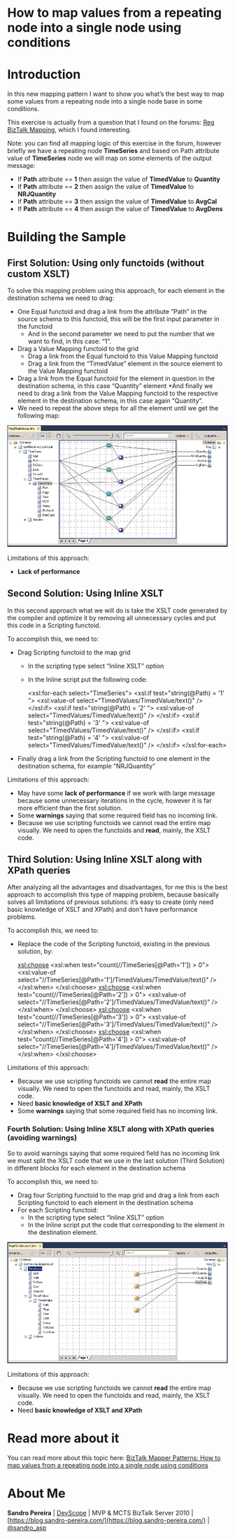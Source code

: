 # How to map values from a repeating node into a single node using conditions

# Introduction
In this new mapping pattern I want to show you what’s the best way to map some values from a repeating node into a single node base in some conditions.

This exercise is actually from a question that I found on the forums: [Reg BizTalk Mapping](https://social.msdn.microsoft.com/Forums/en-US/799e7a3e-c3c3-4259-86c1-dc467820397c/reg-biztalk-mapping?forum=biztalkgeneral), which I found interesting.

Note: you can find all mapping logic of this exercise in the forum, however briefly we have a repeating node **TimeSeries** and based on Path attribute value of **TimeSeries** node we will map on some elements of the output message:
* If **Path** attribute  == **1** then assign the value of **TimedValue** to **Quantity**
* If **Path** attribute  == **2** then assign the value of **TimedValue** to **NRJQuantity**
* If **Path** attribute  == **3** then assign the value of **TimedValue** to **AvgCal**
* If **Path** attribute  == **4** then assign the value of **TimedValue** to **AvgDens**

# Building the Sample

## First Solution: Using only functoids (without custom XSLT)
To solve this mapping problem using this approach, for each element in the destination schema we need to drag:
* One Equal functoid and drag a link from the attribute “Path” in the source schema to this functoid, this will be the first input parameter in the functoid
  * And in the second parameter we need to put the number that we want to find, in this case: “1”.
* Drag a Value Mapping functoid to the grid
  * Drag a link from the Equal functoid to this Value Mapping functoid
  * Drag a link from the “TimedValue” element in the source element to the Value Mapping functoid
* Drag a link from the Equal functoid for the element in question in the destination schema, in this case “Quantity” element
*And finally we need to drag a link from the Value Mapping functoid to the respective element in the destination schema, in this case again “Quantity”.
* We need to repeat the above steps for all the element until we get the following map:

![First Solution: Using only functoids (without custom XSLT)](media/map-values-from-repeating-node-into-single-node-using-conditions-with-functoids-all.png)

Limitations of this approach:
* **Lack of performance**

## Second Solution: Using Inline XSLT
In this second approach what we will do is take the XSLT code generated by the compiler and optimize it by removing all unnecessary cycles and put this code in a Scripting functoid.

To accomplish this, we need to:
* Drag Scripting functoid to the map grid
  * In the scripting type select “Inline XSLT” option
  * In the Inline script put the following code:
    
    <xsl:for-each select="TimeSeries"> 
         <xsl:if test="string(@Path) = '1' "> 
            <Quantity> 
              <xsl:value-of select="TimedValues/TimedValue/text()" /> 
            </Quantity> 
        </xsl:if> 
        <xsl:if test="string(@Path) = '2' "> 
            <NRJQuantity> 
              <xsl:value-of select="TimedValues/TimedValue/text()" /> 
            </NRJQuantity> 
        </xsl:if> 
        <xsl:if test="string(@Path) = '3' "> 
            <AvgCal> 
              <xsl:value-of select="TimedValues/TimedValue/text()" /> 
            </AvgCal> 
        </xsl:if> 
        <xsl:if test="string(@Path) = '4' "> 
            <AvgDens> 
              <xsl:value-of select="TimedValues/TimedValue/text()" /> 
            </AvgDens> 
        </xsl:if> 
    </xsl:for-each> 
    

* Finally drag a link from the Scripting functoid to one element in the destination schema, for example “NRJQuantity”

Limitations of this approach:
* May have some **lack of performance** if we work with large message because some unnecessary iterations in the cycle, however it is far more efficient than the first solution.
* Some **warnings** saying that some required field has no incoming link.
* Because we use scripting functoids we cannot read the entire map visually. We need to open the functoids and **read**, mainly, the XSLT code.

## Third Solution: Using Inline XSLT along with XPath queries
After analyzing all the advantages and disadvantages, for me this is the best approach to accomplish this type of mapping problem, because basically solves all limitations of previous solutions: it’s easy to create (only need basic knowledge of XSLT and XPath) and don’t have performance problems.

To accomplish this, we need to:
* Replace the code of the Scripting functoid, existing in the previous solution, by:
    
    <xsl:choose> 
	  <xsl:when test="count(//TimeSeries[@Path='1']) > 0"> 
		<Quantity> 
		  <xsl:value-of select="//TimeSeries[@Path='1']/TimedValues/TimedValue/text()" /> 
		</Quantity> 
	  </xsl:when> 
	</xsl:choose> 
	<xsl:choose> 
	  <xsl:when test="count(//TimeSeries[@Path='2']) > 0"> 
		<NRJQuantity> 
		  <xsl:value-of select="//TimeSeries[@Path='2']/TimedValues/TimedValue/text()" /> 
		</NRJQuantity> 
	  </xsl:when> 
	</xsl:choose> 
	<xsl:choose> 
	  <xsl:when test="count(//TimeSeries[@Path='3']) > 0"> 
		<AvgCal> 
		  <xsl:value-of select="//TimeSeries[@Path='3']/TimedValues/TimedValue/text()" /> 
		</AvgCal> 
	  </xsl:when> 
	</xsl:choose> 
	<xsl:choose> 
	  <xsl:when test="count(//TimeSeries[@Path='4']) > 0"> 
		<AvgDens> 
		  <xsl:value-of select="//TimeSeries[@Path='4']/TimedValues/TimedValue/text()" /> 
		</AvgDens> 
	  </xsl:when> 
    </xsl:choose>
    
	
Limitations of this approach:
* Because we use scripting functoids we cannot **read** the entire map visually. We need to open the functoids and read, mainly, the XSLT code.
* Need **basic knowledge of XSLT and XPath**
* Some **warnings** saying that some required field has no incoming link.

### Fourth Solution: Using Inline XSLT along with XPath queries (avoiding warnings)
So to avoid warnings saying that some required field has no incoming link we must split the XSLT code that we use in the last solution (Third Solution) in different blocks for each element in the destination schema

To accomplish this, we need to:
* Drag four Scripting functoid to the map grid and drag a link from each Scripting functoid to each element in the destination schema
* For each Scripting functoid:
  * In the scripting type select “Inline XSLT” option
  * In the Inline script put the code that corresponding to the element in the destination element.

![Fourth Solution: Using Inline XSLT along with XPath queries (avoiding warnings)](media/map-values-from-repeating-node-into-single-node-using-conditions-with-scripting-3.png)

Limitations of this approach:
* Because we use scripting functoids we cannot **read** the entire map visually. We need to open the functoids and read, mainly, the XSLT code.
* Need **basic knowledge of XSLT and XPath**

# Read more about it
You can read more about this topic here: [BizTalk Mapper Patterns: How to map values from a repeating node into a single node using conditions](https://blog.sandro-pereira.com/2012/12/13/biztalk-mapper-patterns-how-to-map-values-from-a-repeating-node-into-a-single-node-using-conditions/)

# About Me
**Sandro Pereira** | [DevScope](http://www.devscope.net/) | MVP & MCTS BizTalk Server 2010 | [https://blog.sandro-pereira.com/](https://blog.sandro-pereira.com/) | [@sandro_asp](https://twitter.com/sandro_asp)

